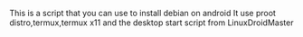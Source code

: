 This is a script that you can use to install debian on android
It use proot distro,termux,termux x11 and the desktop start script from LinuxDroidMaster
